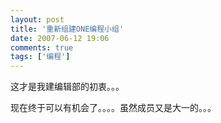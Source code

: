 ```yaml
---
layout: post
title: '重新组建ONE编程小组'
date: 2007-06-12 19:06
comments: true
tags: ['编程']
---
```


这才是我建编辑部的初衷。。。

现在终于可以有机会了。。。。虽然成员又是大一的。。。

